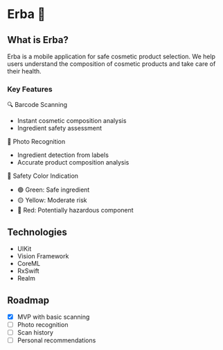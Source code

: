 # Erba 🌿 

## What is Erba?

Erba is a mobile application for safe cosmetic product selection. We help users understand the composition of cosmetic products and take care of their health.

### Key Features

🔍 Barcode Scanning
- Instant cosmetic composition analysis
- Ingredient safety assessment

📸 Photo Recognition
- Ingredient detection from labels
- Accurate product composition analysis

🌈 Safety Color Indication
- 🟢 Green: Safe ingredient
- 🟡 Yellow: Moderate risk
- 🔴 Red: Potentially hazardous component

## Technologies

- UIKit
- Vision Framework
- CoreML
- RxSwift
- Realm

## Roadmap

- [x] MVP with basic scanning
- [ ] Photo recognition
- [ ] Scan history
- [ ] Personal recommendations
